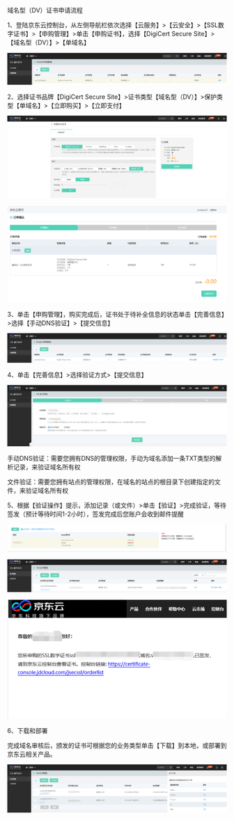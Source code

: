 
域名型（DV）证书申请流程

1、登陆京东云控制台，从左侧导航栏依次选择【云服务】>【云安全】>【SSL数字证书】>【申购管理】>单击【申购证书】，选择【DigiCert Secure Site】>【域名型（DV）】>【单域名】

![image-20210207103854080.png](/image/SSL-Certification/20210311/image-20210207103854080.png)

2、选择证书品牌【DigiCert Secure Site】>证书类型【域名型（DV）】>保护类型【单域名】>【立即购买】>【立即支付】

![image-20210207104021653](/image/SSL-Certification/20210311/image-20210207104021653.png)

![image-20210207104346767](/image/SSL-Certification/20210311/image-20210207104346767.png)

3、单击【申购管理】，购买完成后，证书处于待补全信息的状态单击【完善信息】>选择【手动DNS验证】>【提交信息】

![image-20210207104531972](/image/SSL-Certification/20210311/image-20210207104531972.png)

4、单击【完善信息】>选择验证方式>【提交信息】

![image-20210207110859622](/image/SSL-Certification/20210311/image-20210207110859622.png)

手动DNS验证：需要您拥有DNS的管理权限，手动为域名添加一条TXT类型的解析记录，来验证域名所有权

文件验证：需要您拥有站点的管理权限，在域名的站点的根目录下创建指定的文件，来验证域名所有权



5、根据【验证操作】提示，添加记录（或文件）>单击【验证】>完成验证，等待签发（预计等待时间1-2小时），签发完成后您账户会收到邮件提醒

![image-20210207112718264](/image/SSL-Certification/20210311/image-20210207112718264.png)

![image-20210207113249993](/image/SSL-Certification/20210311/image-20210207113249993.png)

![image-20210207113154453](/image/SSL-Certification/20210311/image-20210207113154453.png)



6、下载和部署

完成域名审核后，颁发的证书可根据您的业务类型单击【下载】到本地，或部署到京东云相关产品。

![image-20210207113520715](/image/SSL-Certification/20210311/image-20210207113520715.png)











